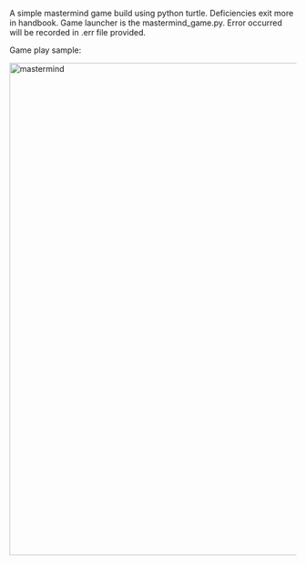 A simple mastermind game build using python turtle. Deficiencies exit more in handbook. Game launcher is the mastermind_game.py. Error occurred will be recorded in .err file provided.


Game play sample:

<img width="866" alt="mastermind" src="https://github.com/zeyuli97/Mastermind-Game/assets/77795290/69743ea6-bed3-4fbb-9baf-ad8a056da11a">
